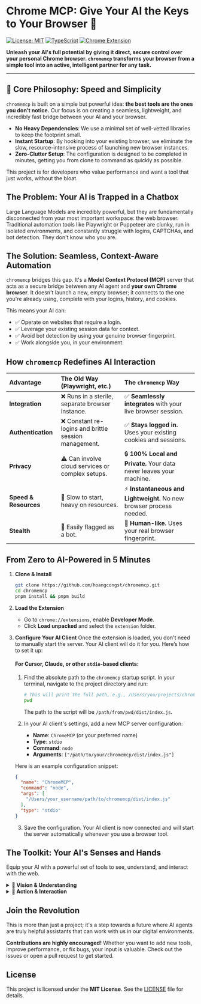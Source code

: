 # Chrome MCP: Give Your AI the Keys to Your Browser 🔑

[![License: MIT](https://img.shields.io/badge/License-MIT-yellow.svg)](https://opensource.org/licenses/MIT)
[![TypeScript](https://img.shields.io/badge/TypeScript-5.x-blue.svg)](https://www.typescriptlang.org/)
[![Chrome Extension](https://img.shields.io/badge/Chrome-Extension-green.svg)](https://developer.chrome.com/docs/extensions/)

**Unleash your AI's full potential by giving it direct, secure control over your personal Chrome browser. `chromemcp` transforms your browser from a simple tool into an active, intelligent partner for any task.**

---

## 🚀 Core Philosophy: Speed and Simplicity

`chromemcp` is built on a simple but powerful idea: **the best tools are the ones you don't notice.** Our focus is on creating a seamless, lightweight, and incredibly fast bridge between your AI and your browser.

-   **No Heavy Dependencies**: We use a minimal set of well-vetted libraries to keep the footprint small.
-   **Instant Startup**: By hooking into your existing browser, we eliminate the slow, resource-intensive process of launching new browser instances.
-   **Zero-Clutter Setup**: The configuration is designed to be completed in minutes, getting you from clone to command as quickly as possible.

This project is for developers who value performance and want a tool that just works, without the bloat.

## The Problem: Your AI is Trapped in a Chatbox

Large Language Models are incredibly powerful, but they are fundamentally disconnected from your most important workspace: the web browser. Traditional automation tools like Playwright or Puppeteer are clunky, run in isolated environments, and constantly struggle with logins, CAPTCHAs, and bot detection. They don't know who you are.

## The Solution: Seamless, Context-Aware Automation

`chromemcp` bridges this gap. It's a **Model Context Protocol (MCP)** server that acts as a secure bridge between any AI agent and **your own Chrome browser**. It doesn't launch a new, empty browser; it connects to the one you're already using, complete with your logins, history, and cookies.

This means your AI can:
- ✅ Operate on websites that require a login.
- ✅ Leverage your existing session data for context.
- ✅ Avoid bot detection by using your genuine browser fingerprint.
- ✅ Work alongside you, in your environment.

## How `chromemcp` Redefines AI Interaction

| Advantage | The Old Way (Playwright, etc.) | The `chromemcp` Way | 
| :--- | :--- | :--- | 
| **Integration** | ❌ Runs in a sterile, separate browser instance. | ✅ **Seamlessly integrates** with your live browser session. | 
| **Authentication** | ❌ Constant re-logins and brittle session management. | ✅ **Stays logged in.** Uses your existing cookies and sessions. | 
| **Privacy** | ⚠️ Can involve cloud services or complex setups. | 🔒 **100% Local and Private.** Your data never leaves your machine. | 
| **Speed & Resources** | 🐢 Slow to start, heavy on resources. | ⚡ **Instantaneous and Lightweight.** No new browser process needed. | 
| **Stealth** | 🤖 Easily flagged as a bot. | 🥷 **Human-like.** Uses your real browser fingerprint. | 

## From Zero to AI-Powered in 5 Minutes

1.  **Clone & Install**
    ```bash
    git clone https://github.com/hoangcongst/chromemcp.git
    cd chromemcp
    pnpm install && pnpm build
    ```

2.  **Load the Extension**
    - Go to `chrome://extensions`, enable **Developer Mode**.
    - Click **Load unpacked** and select the `extension` folder.

3.  **Configure Your AI Client**
    Once the extension is loaded, you don't need to manually start the server. Your AI client will do it for you. Here’s how to set it up:

    #### For Cursor, Claude, or other `stdio`-based clients:

    1.  Find the absolute path to the `chromemcp` startup script. In your terminal, navigate to the project directory and run:
        ```bash
        # This will print the full path, e.g., /Users/you/projects/chromemcp
        pwd
        ```
        The path to the script will be `/path/from/pwd/dist/index.js`.

    2.  In your AI client's settings, add a new MCP server configuration:

        - **Name**: `ChromeMCP` (or your preferred name)
        - **Type**: `stdio`
        - **Command**: `node`
        - **Arguments**: `["/path/to/your/chromemcp/dist/index.js"]`

    Here is an example configuration snippet:
    ```json
    {
      "name": "ChromeMCP",
      "command": "node",
      "args": [
        "/Users/your_username/path/to/chromemcp/dist/index.js"
      ],
      "type": "stdio"
    }
    ```

    3.  Save the configuration. Your AI client is now connected and will start the server automatically whenever you use a browser tool.

## The Toolkit: Your AI's Senses and Hands

Equip your AI with a powerful set of tools to see, understand, and interact with the web.

<details>
<summary><strong>👀 Vision & Understanding</strong></summary>

- `snapshot`: Perceive the structure and content of a webpage.
- `screenshot`: See the visual layout of the page or specific elements.
- `get_inner_html`: Read the raw content or text of any element.
- `get_console_logs`: Debug by checking for errors and messages.

</details>

<details>
<summary><strong>🦾 Action & Interaction</strong></summary>

- `click`, `hover`, `type`: Interact with any element on the page.
- `navigate`, `go_back`, `go_forward`: Control the browser's navigation.
- `execute_javascript`: Inject custom logic or modify the page on the fly.
- `press_key`, `select_option`: Handle complex forms and keyboard shortcuts.

</details>

## Join the Revolution

This is more than just a project; it's a step towards a future where AI agents are truly helpful assistants that can work with us in our digital environments. 

**Contributions are highly encouraged!** Whether you want to add new tools, improve performance, or fix bugs, your input is valuable. Check out the issues or open a pull request to get started.

## License

This project is licensed under the **MIT License**. See the [LICENSE](LICENSE) file for details.


